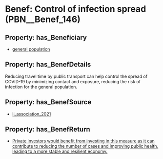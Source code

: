 # Benef: __Control of infection spread__ (PBN__Benef_146)

## Property: has_Beneficiary

* [general population](../Stakeholder/PBN__Stakeholder_9)

## Property: has_BenefDetails

Reducing travel time by public transport can help control the spread of COVID-19 by minimizing contact and exposure, reducing the risk of infection for the general population.

## Property: has_BenefSource

* [li_association_2021](../Article/PBN__Article_32)

## Property: has_BenefReturn

* [Private investors would benefit from investing in this measure as it can contribute to reducing the number of cases and improving public health, leading to a more stable and resilient economy.](../BenefReturn/PBN__BenefReturn_147)

